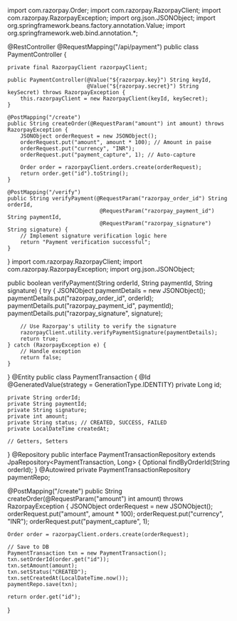 import com.razorpay.Order;
import com.razorpay.RazorpayClient;
import com.razorpay.RazorpayException;
import org.json.JSONObject;
import org.springframework.beans.factory.annotation.Value;
import org.springframework.web.bind.annotation.*;

@RestController
@RequestMapping("/api/payment")
public class PaymentController {

    private final RazorpayClient razorpayClient;

    public PaymentController(@Value("${razorpay.key}") String keyId,
                             @Value("${razorpay.secret}") String keySecret) throws RazorpayException {
        this.razorpayClient = new RazorpayClient(keyId, keySecret);
    }

    @PostMapping("/create")
    public String createOrder(@RequestParam("amount") int amount) throws RazorpayException {
        JSONObject orderRequest = new JSONObject();
        orderRequest.put("amount", amount * 100); // Amount in paise
        orderRequest.put("currency", "INR");
        orderRequest.put("payment_capture", 1); // Auto-capture

        Order order = razorpayClient.orders.create(orderRequest);
        return order.get("id").toString();
    }

    @PostMapping("/verify")
    public String verifyPayment(@RequestParam("razorpay_order_id") String orderId,
                                 @RequestParam("razorpay_payment_id") String paymentId,
                                 @RequestParam("razorpay_signature") String signature) {
        // Implement signature verification logic here
        return "Payment verification successful";
    }
}
import com.razorpay.RazorpayClient;
import com.razorpay.RazorpayException;
import org.json.JSONObject;

public boolean verifyPayment(String orderId, String paymentId, String signature) {
    try {
        JSONObject paymentDetails = new JSONObject();
        paymentDetails.put("razorpay_order_id", orderId);
        paymentDetails.put("razorpay_payment_id", paymentId);
        paymentDetails.put("razorpay_signature", signature);

        // Use Razorpay's utility to verify the signature
        razorpayClient.utility.verifyPaymentSignature(paymentDetails);
        return true;
    } catch (RazorpayException e) {
        // Handle exception
        return false;
    }
}
@Entity
public class PaymentTransaction {
    @Id
    @GeneratedValue(strategy = GenerationType.IDENTITY)
    private Long id;

    private String orderId;
    private String paymentId;
    private String signature;
    private int amount;
    private String status; // CREATED, SUCCESS, FAILED
    private LocalDateTime createdAt;

    // Getters, Setters
}
@Repository
public interface PaymentTransactionRepository extends JpaRepository<PaymentTransaction, Long> {
    Optional<PaymentTransaction> findByOrderId(String orderId);
}
@Autowired
private PaymentTransactionRepository paymentRepo;

@PostMapping("/create")
public String createOrder(@RequestParam("amount") int amount) throws RazorpayException {
    JSONObject orderRequest = new JSONObject();
    orderRequest.put("amount", amount * 100);
    orderRequest.put("currency", "INR");
    orderRequest.put("payment_capture", 1);

    Order order = razorpayClient.orders.create(orderRequest);

    // Save to DB
    PaymentTransaction txn = new PaymentTransaction();
    txn.setOrderId(order.get("id"));
    txn.setAmount(amount);
    txn.setStatus("CREATED");
    txn.setCreatedAt(LocalDateTime.now());
    paymentRepo.save(txn);

    return order.get("id");
}
